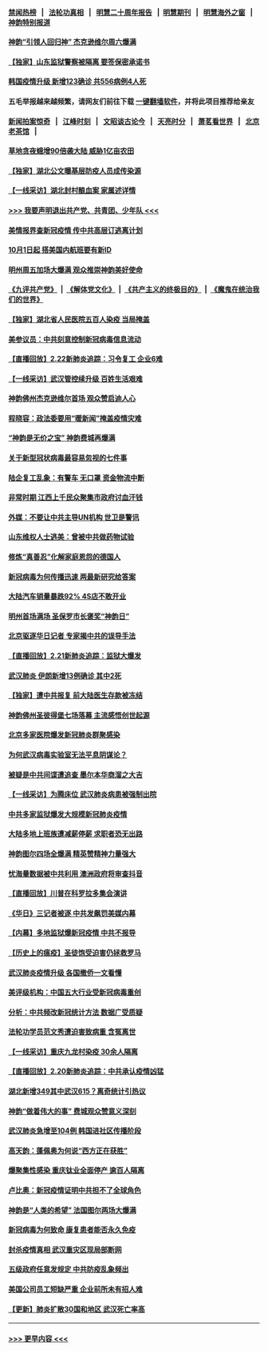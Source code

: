 #### [禁闻热榜](热点新闻.md?=0)  &nbsp;&nbsp;|&nbsp;&nbsp; [法轮功真相](https://github.com/gfw-breaker/truth/blob/master/README.md?=0) &nbsp;&nbsp;|&nbsp;&nbsp; [明慧二十周年报告](https://github.com/gfw-breaker/mh-reports/blob/master/README.md?=0) &nbsp;&nbsp;|&nbsp;&nbsp;[明慧期刊](https://github.com/gfw-breaker/mh-qikan) &nbsp;&nbsp;|&nbsp;&nbsp; [明慧海外之窗](https://github.com/gfw-breaker/mh-news/blob/master/README.md?=0) &nbsp;&nbsp;|&nbsp;&nbsp; [神韵特别报道](https://github.com/gfw-breaker/mh-news/blob/master/shenyun.md?=0)
#### [神韵“引领人回归神” 杰克逊维尔周六爆满](../pages/nf4514/n11889630.md?t=02232031) 
#### [【独家】山东监狱警察被隔离 要签保密承诺书](../pages/nf4514/n11889454.md?t=02232031) 
#### [韩国疫情升级 新增123确诊 共556病例4人死](../pages/nf4514/n11888882.md?t=02232031) 
#### 五毛举报越来越频繁，请网友们前往下载 [一键翻墙软件](https://github.com/gfw-breaker/ssr-accounts)，并将此项目推荐给亲友
#### [新闻拍案惊奇](https://github.com/gfw-breaker/banned-news/blob/master/pages/link4.md) &nbsp;&nbsp;|&nbsp;&nbsp; [江峰时刻](https://github.com/gfw-breaker/banned-news/blob/master/pages/link4.md) &nbsp;&nbsp;|&nbsp;&nbsp; [文昭谈古论今](https://github.com/gfw-breaker/banned-news/blob/master/pages/link4.md) &nbsp;&nbsp;|&nbsp;&nbsp; [天亮时分](https://github.com/gfw-breaker/banned-news/blob/master/pages/link4.md) &nbsp;&nbsp;|&nbsp;&nbsp; [萧茗看世界](https://github.com/gfw-breaker/banned-news/blob/master/pages/link4.md) &nbsp;&nbsp;|&nbsp;&nbsp; [北京老茶馆](https://github.com/gfw-breaker/banned-news/blob/master/pages/link4.md) &nbsp;&nbsp;|&nbsp;&nbsp; 
#### [草地贪夜蛾增90倍袭大陆 威胁1亿亩农田](../pages/nf4514/n11888493.md?t=02232031) 
#### [【独家】湖北公文曝基层防疫人员成传染源](../pages/nf4514/n11887125.md?t=02232031) 
#### [【一线采访】湖北封村酿血案 家属述详情](../pages/nf4514/n11888368.md?t=02232031) 
#### [>>> 我要声明退出共产党、共青团、少年队 <<<](https://github.com/begood0513/goodnews/blob/master/quit/letter.md) 
#### [美情报界查新冠疫情 传中共高层订逃离计划](../pages/nf4514/n11888161.md?t=02232031) 
#### [10月1日起 搭美国内航班要有新ID](../pages/nf4514/n11888243.md?t=02232031) 
#### [明州周五加场大爆满 观众推崇神韵美好使命](../pages/nf4514/n11888062.md?t=02232031) 
#### [《九评共产党》](https://github.com/begood0513/9ping.md/blob/master/README.md) &nbsp;|&nbsp; [《解体党文化》](../../../../jtdwh.md/blob/master/README.md)  &nbsp;|&nbsp; [《共产主义的终极目的》](../../../../gczydzjmd.md/blob/master/README.md) &nbsp;|&nbsp; [《魔鬼在统治我们的世界》](../../../../mgztzwmdsj.md/blob/master/README.md) 
#### [【独家】湖北省人民医院五百人染疫 当局掩盖](../pages/nf4514/n11888080.md?t=02232031) 
#### [美参议员：中共刻意控制新冠病毒信息流动](../pages/nf4514/n11887949.md?t=02232031) 
#### [【直播回放】2.22新肺炎追踪：习令复工 企业6难](../pages/nf4514/n11887888.md?t=02232031) 
#### [【一线采访】武汉管控续升级 百姓生活艰难](../pages/nf4514/n11886970.md?t=02232031) 
#### [神韵佛州杰克逊维尔首场 观众赞启迪人心](../pages/nf4514/n11887811.md?t=02232031) 
#### [程晓容：政法委要用“暖新闻”掩盖疫情灾难](../pages/nf4514/n11887567.md?t=02232031) 
#### [“神韵是无价之宝” 神韵费城再爆满](../pages/nf4514/n11887726.md?t=02232031) 
#### [关于新型冠状病毒最容易忽视的七件事](../pages/nf4514/n11886753.md?t=02232031) 
#### [陆企复工乱象：有警车 无口罩 资金物流中断](../pages/nf4514/n11886914.md?t=02232031) 
#### [非常时期 江西上千民众聚集市政府讨血汗钱](../pages/nf4514/n11886708.md?t=02232031) 
#### [外媒：不要让中共主导UN机构 世卫是警讯](../pages/nf4514/n11886401.md?t=02232031) 
#### [山东维权人士逃美：曾被中共做药物试验](../pages/nf4514/n11884557.md?t=02232031) 
#### [修炼“真善忍”化解家庭恩怨的德国人](../pages/nf4514/n11886559.md?t=02232031) 
#### [新冠病毒为何传播迅速 两最新研究给答案](../pages/nf4514/n11886505.md?t=02232031) 
#### [大陆汽车销量暴跌92% 4S店不敢开业](../pages/nf4514/n11886391.md?t=02232031) 
#### [明州首场满场 圣保罗市长褒奖“神韵日”](../pages/nf4514/n11886134.md?t=02232031) 
#### [北京驱逐华日记者 专家揭中共的误导手法](../pages/nf4514/n11886124.md?t=02232031) 
#### [【直播回放】2.21新肺炎追踪：监狱大爆发](../pages/nf4514/n11886081.md?t=02232031) 
#### [武汉肺炎 伊朗新增13例确诊 其中2死](../pages/nf4514/n11885880.md?t=02232031) 
#### [【独家】遭中共报复 前大陆医生存款被冻结](../pages/nf4514/n11884783.md?t=02232031) 
#### [神韵佛州圣彼得堡七场落幕 主流感悟创世起源](../pages/nf4514/n11885432.md?t=02232031) 
#### [北京多家医院爆发新冠肺炎群聚感染](../pages/nf4514/n11884463.md?t=02232031) 
#### [为何武汉病毒实验室无法平息阴谋论？](../pages/nf4514/n11884970.md?t=02232031) 
#### [被疑是中共间谍遭追查 墨尔本华商溜之大吉](../pages/nf4514/n11882036.md?t=02232031) 
#### [【一线采访】为腾床位 武汉肺炎病患被强制出院](../pages/nf4514/n11884399.md?t=02232031) 
#### [中共多家监狱爆发大规模新冠肺炎疫情](../pages/nf4514/n11884649.md?t=02232031) 
#### [大陆多地上班族遭减薪停薪 求职者恐无出路](../pages/nf4514/n11884023.md?t=02232031) 
#### [神韵图尔四场全爆满 精英赞精神力量强大](../pages/nf4514/n11884287.md?t=02232031) 
#### [忧海量数据被中共利用 澳洲政府将审查抖音](../pages/nf4514/n11884360.md?t=02232031) 
#### [【直播回放】川普在科罗拉多集会演讲](../pages/nf4514/n11883640.md?t=02232031) 
#### [《华日》三记者被逐 中共发飙罚美媒内幕](../pages/nf4514/n11884184.md?t=02232031) 
#### [【内幕】多地监狱爆新冠疫情 中共不报导](../pages/nf4514/n11883419.md?t=02232031) 
#### [【历史上的瘟疫】圣徒饱受迫害仍拯救罗马](../pages/nf4514/n11869717.md?t=02232031) 
#### [武汉肺炎疫情升级 各国撤侨一文看懂](../pages/nf4514/n11859313.md?t=02232031) 
#### [美评级机构：中国五大行业受新冠病毒重创](../pages/nf4514/n11883846.md?t=02232031) 
#### [分析：中共频改新冠统计方法 数据广受质疑](../pages/nf4514/n11883875.md?t=02232031) 
#### [法轮功学员范文秀遭迫害致病重 含冤离世](../pages/nf4514/n11873180.md?t=02232031) 
#### [【一线采访】重庆九龙村染疫 30余人隔离](../pages/nf4514/n11883522.md?t=02232031) 
#### [【直播回放】2.20新肺炎追踪：中共承认疫情凶猛](../pages/nf4514/n11883291.md?t=02232031) 
#### [湖北新增349其中武汉615？离奇统计引热议](../pages/nf4514/n11882030.md?t=02232031) 
#### [神韵“做着伟大的事” 费城观众赞意义深刻](../pages/nf4514/n11882810.md?t=02232031) 
#### [武汉肺炎急增至104例 韩国进社区传播阶段](../pages/nf4514/n11882544.md?t=02232031) 
#### [高天韵：蓬佩奥为何说“西方正在获胜”](../pages/nf4514/n11882619.md?t=02232031) 
#### [爆聚集性感染 重庆钛业全面停产 逾百人隔离](../pages/nf4514/n11882402.md?t=02232031) 
#### [卢比奥：新冠疫情证明中共担不了全球角色](../pages/nf4514/n11881340.md?t=02232031) 
#### [神韵是“人类的希望” 法国图尔两场大爆满](../pages/nf4514/n11881978.md?t=02232031) 
#### [新冠病毒为何致命 康复患者能否永久免疫](../pages/nf4514/n11881488.md?t=02232031) 
#### [封杀疫情真相 武汉重灾区现局部断网](../pages/nf4514/n11881762.md?t=02232031) 
#### [五级政府任意发规定 中共防疫乱象频出](../pages/nf4514/n11881781.md?t=02232031) 
#### [美国公司员工短缺严重 企业前所未有招人难](../pages/nf4514/n11881792.md?t=02232031) 
#### [【更新】肺炎扩散30国和地区 武汉死亡率高](../pages/nf4514/n11801312.md?t=02232031) 

----
#### [ >>> 更早内容 <<< ](../indexes/nf4514-earlier.md)
